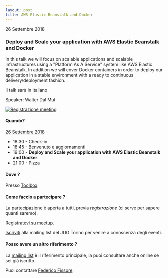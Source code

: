 ```yaml
---
layout: post
title: AWS Elastic Beanstalk and Docker
---
```


26 Settembre 2018

### Deploy and Scale your application with AWS Elastic Beanstalk and Docker

In this talk we will focus on scalable applications and scalable infrastructures using a "Platform As A Service" system like AWS Elastic Beanstalk. In addition we will cover Docker containers in order to deploy our application in a stable environment with a ready to continuous delivery/deployment fashion.

Il talk sarà in italiano

Speaker: Walter Dal Mut

[![Registrazione meeting](https://i.ytimg.com/vi/hsEQXdzaonA/hqdefault.jpg)](https://www.youtube.com/watch?v=hsEQXdzaonA)

#### Quando?

<u>26 Settembre 2018</u>

* 18:30 - Check-in
* 18:45 - Benvenuto e aggiornamenti
* 19:00 - **Deploy and Scale your application with AWS Elastic Beanstalk and Docker**
* 21:00 - Pizza

#### Dove ?

Presso [Toolbox](/places/toolbox/).

#### Come faccio a partecipare ?

La partecipazione è aperta a tutti, previa *registrazione* (ci serve per sapere quanti saremo).

[Registratevi su meetup](https://www.meetup.com/JUGTorino/events/252738866/).

[Iscriviti](/subscribe/) alla mailing list del JUG Torino per venire a conoscenza degli eventi.

#### Posso avere un altro riferimento ?

La [mailing list](https://groups.yahoo.com/groups/it-torino-java-jug) è il riferimento principale,
la puoi consultare anche online se sei già iscritto.

Puoi contattare [Federico Fissore](/people/federicofissore/).

